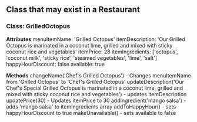 ## Class that may exist in a Restaurant

### Class: GrilledOctopus

**Attributes**
menuItemName: 'Grilled Octopus'
itemDescription: 'Our Grilled Octopus is marinated in a coconut lime, grilled and mixed with sticky coconut rice and vegetables'
itemPrice: 28
itemIngredients: ['octopus', 'coconut milk', 'sticky rice', 'steamed vegetables', 'lime', 'salt']
happyHourDiscount: false
available: true

**Methods**
changeName('Chef\'s Grilled Octopus') - Changes menuItemName from 'Grilled Octopus' to 'Chef's Grilled Octopus'
updateDescription('Our Chef's Special Grilled Octopus is marinated in a coconut lime, grilled and mixed with sticky coconut rice and vegetables') - updates itemDescription
updatePrice(30) - Updates itemPrice to 30
addIngredient('mango salsa') - adds 'mango salsa' to itemIngredients array
addToHappyHour() - sets happyHourDiscount to true
makeUnavailable() - sets available to false
